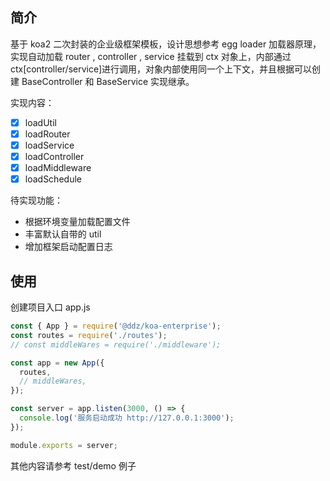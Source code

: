 ## 简介

基于 koa2 二次封装的企业级框架模板，设计思想参考 egg loader 加载器原理，实现自动加载 router , controller , service 挂载到 ctx 对象上，内部通过 ctx[controller/service]进行调用，对象内部使用同一个上下文，并且根据可以创建 BaseController 和 BaseService 实现继承。

实现内容：

- [x] loadUtil
- [x] loadRouter
- [x] loadService
- [x] loadController
- [x] loadMiddleware
- [x] loadSchedule

待实现功能：

- 根据环境变量加载配置文件
- 丰富默认自带的 util
- 增加框架启动配置日志

## 使用

创建项目入口 app.js

```js
const { App } = require('@ddz/koa-enterprise');
const routes = require('./routes');
// const middleWares = require('./middleware');

const app = new App({
  routes,
  // middleWares,
});

const server = app.listen(3000, () => {
  console.log('服务启动成功 http://127.0.0.1:3000');
});

module.exports = server;
```

其他内容请参考 test/demo 例子
